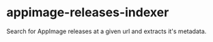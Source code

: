 # appimage-releases-indexer
Search for AppImage releases at a given url and extracts it's metadata.
